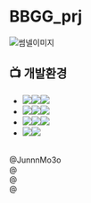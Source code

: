 # BBGG_prj
![썸넬이미지](https://github.com/yeowon2/BBGG_prj/assets/83547182/3a9db15c-db60-48df-89b2-54b7b0662788)
## 📺 개발환경
- <img src="https://img.shields.io/badge/Framework-%23121011?style=for-the-badge"><img src="https://img.shields.io/badge/spring-6DB33F?style=for-the-badge&logo=springboot&logoColor=white"><img src="https://img.shields.io/badge/2.7.13-515151?style=for-the-badge">
- <img src="https://img.shields.io/badge/Build-%23121011?style=for-the-badge"><img src="https://img.shields.io/badge/Gradle-02303A?style=for-the-badge&logo=Gradle&logoColor=white"><img src="https://img.shields.io/badge/7.1.1-515151?style=for-the-badge">
- <img src="https://img.shields.io/badge/Language-%23121011?style=for-the-badge"><img src="https://img.shields.io/badge/java-%23ED8B00?style=for-the-badge&logo=openjdk&logoColor=white"><img src="https://img.shields.io/badge/11-515151?style=for-the-badge">
- <img src="https://img.shields.io/badge/Project Encoding-%23121011?style=for-the-badge"><img src="https://img.shields.io/badge/UTF 8-EA2328?style=for-the-badge">
<br>
@JunnnMo3o
<br>
@
<br>
@
<br>
@
